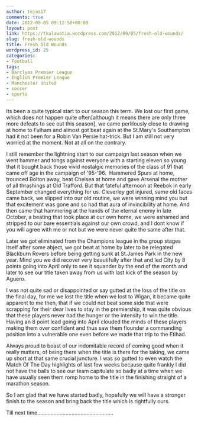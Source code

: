 ```yaml
---
author: tejas17
comments: true
date: 2012-09-05 09:12:58+00:00
layout: post
link: https://tkalawatia.wordpress.com/2012/09/05/fresh-old-wounds/
slug: fresh-old-wounds
title: Fresh Old Wounds
wordpress_id: 25
categories:
- Football
tags:
- Barclyas Premier League
- English Premier League
- Manchester United
- soccer
- sports
---
```


Its been a quite typical start to our season this term. We lost our first game, which does not happen quite often[although it means there are only three more defeats to see out this season], we came perlilously close to drawing at home to Fulham and almost got beat again at the St.Mary's Southampton had it not been for a Robin Van Persie hat-trick. But I am still not very worried at the moment. Not at all on the contrary.

I still remember the lightning start to our campaign last season when we went hammer and tongs against everyone with a starting eleven so young that it bought back those vivid nostalgic memories of the class of 91 that came off age in the campaign of '95-'96.  Hammered Spurs at home, trounced Bolton away, beat Chelsea at home and gave Arsenal the mother of all thrashings at Old Trafford. But that fateful afternoon at Reebok in early September changed everything for us. Cleverley got injured, same old faces came back, we slipped into our old routine, we were winning mind you but that excitement was gone and so had that aura of invincibility at home. And then came that hammering at the hands of the eternal enemy in late October, a beating that took place at our own home, we were ashamed and stripped to our bare essentials against our own crowd, and I dont know if you will agree with me or not but we were never quite the same after that.

Later we got eliminated from the Champions league in the group stages itself after some abject, we got beat at home by later to be relegated Blackburn Rovers before being getting sunk at St.James Park in the new year. Mind you we did recover very beautifully after that and led City by 8 points going into April only to see it squander by the end of the month and later to see our title taken away from us with last kick of the season by Aguero.

I was not quite sad or disappointed or say gutted at the loss of the title on the final day, for me we lost the title when we lost to Wigan, it became quite apparent to me then, that if we could not beat some side that were scrapping for their dear lives to stay in the premiership, it was quite obvious that these players never had the hunger or the intensity to win the title. Having an 8 point lead going into April clouded the minds of these players making them over confident and thus saw them flounder a commanding position into a vulnerable one even before we made that trip to the Etihad.

Always proud to boast of our indomitable record of coming good when it really matters, of being there when the title is there for the taking, we came up short at that same crucial juncture. I was so gutted to even watch the Match Of The Day highlights of last few weeks because quite frankly I did not have the balls to see our team capitulate so badly at a time when we have usually seen them romp home to the title in the finishing straight of a marathon season.

So I am glad that we have started badly, hopefully we will have a stronger finish to the season and bring back the title which is rightfully ours.

Till next time...................................................
